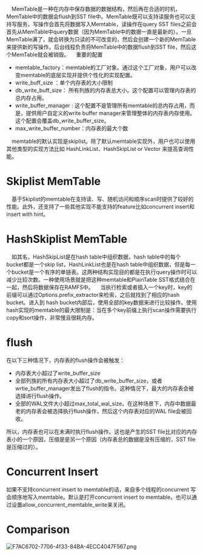 &ensp;&ensp;MemTable是一种在内存中保存数据的数据结构，然后再在合适的时机，MemTable中的数据会flush到SST file中。MemTable既可以支持读服务也可以支持写服务，写操作会首先将数据写入Memtable，读操作在query SST files之前会首先从MemTable中query数据（因为MemTable中的数据一直是最新的）。一旦MemTable满了，就会转换为只读的不可改变的，然后会创建一个新的MemTable来提供新的写操作。后台线程负责将MemTable中的数据flush到SST file，然后这个MemTable就会被销毁。
&ensp;&ensp;重要的配置
* memtable_factory：memtable的工厂对象。通过这个工厂对象，用户可以改变memtable的底层实现并提供个性化的实现配置。
* write_buff_size ：单个内存表的大小限制
* db_write_buff_size： 所有列族的内存表总大小。这个配置可以管理内存表的总内存占用。
* write_buffer_manager : 这个配置不是管理所有memtable的总内存占用，而是，提供用户自定义的write buffer manager来管理整体的内存表内存使用。这个配置会覆盖db_write_buffer_size。
* max_write_buffer_number：内存表的最大个数

&ensp;&ensp;memtable的默认实现是skiplist。除了默认memtable实现外，用户也可以使用其他类型的实现方法比如 HashLinkList、HashSkipList or Vector 来提高查询性能。
# Skiplist MemTable
&ensp;&ensp;基于Skiplist的memtable在支持读、写、随机访问和顺序scan时提供了较好的性能。此外，还支持了一些其他实现不能支持的feature比如concurrent insert和 insert with hint。
# HashSkiplist MemTable
&ensp;&ensp;如其名，HashSkipList是在hash table中组织数据，hash table中的每个bucket都是一个skip list，HashLinkList也是在hash table中组织数据，但是每一个bucket是一个有序的单链表。这两种结构实现目的都是在执行query操作时可以减少比较次数。一种使用场景就是把这种memtable和PlainTable SST格式结合在一起，然后将数据保存在RAMFS中。
&ensp;&ensp;当执行检索或者插入一个key时，key的前缀可以通过Options.prefix_extractor来检索，之后就找到了相应的hash bucket。进入到 hash bucket内部后，使用全部的key数据来进行比较操作。使用hash实现的memtable的最大限制是：当在多个key前缀上执行scan操作需要执行copy和sort操作，非常慢且很耗内存。
# flush
在以下三种情况下，内存表的flush操作会被触发：
* 内存表大小超过了write_buffer_size
* 全部列族的所有内存表大小超过了db_write_buffer_size，或者wrtie_buffer_manager发出了flush的指令。这种情况下，最大的内存表会被选择进行flush操作。
* 全部的WAL文件大小超过max_total_wal_size。在这种场景下，内存中数据最老的内存表会被选择执行flush操作，然后这个内存表对应的WAL file会被回收。

所以，内存表也可以在未满时执行flush操作。这也是产生的SST file比对应的内存表小的一个原因，压缩是是另一个原因（内存表总的数据是没有压缩的，SST file是压缩过的）。
# Concurrent Insert
如果不支持concurrent insert to memtable的话，来自多个线程的concurrent 写会顺序地写入memtable。默认是打开concurrent insert to memtable，也可以通过设置allow_concurrent_memtable_write来关闭。
# Comparison
![F7AC6702-7706-4f33-84BA-4ECC4047F567.png](https://upload-images.jianshu.io/upload_images/8751318-1499865c7fd4603b.png?imageMogr2/auto-orient/strip%7CimageView2/2/w/1240)

